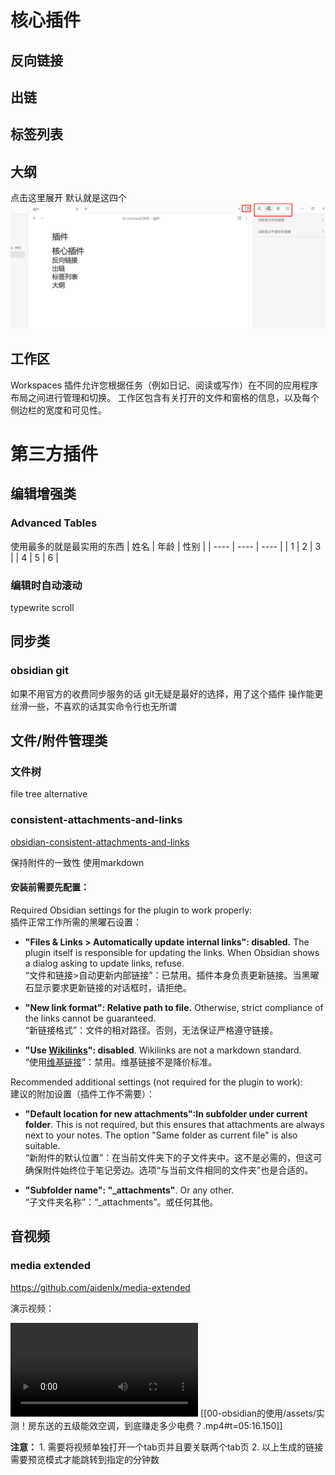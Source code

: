 # 核心插件
## 反向链接
## 出链
## 标签列表
## 大纲
点击这里展开  默认就是这四个
![](assets/Pasted%20image%2020221228165318.png)
## 工作区
Workspaces 插件允许您根据任务（例如日记、阅读或写作）在不同的应用程序布局之间进行管理和切换。
工作区包含有关打开的文件和窗格的信息，以及每个侧边栏的宽度和可见性。

# 第三方插件

## 编辑增强类
### Advanced Tables
使用最多的就是最实用的东西
| 姓名 | 年龄 | 性别 |
| ---- | ---- | ---- |
| 1    | 2    | 3    |
| 4    | 5    | 6    |

### 编辑时自动滚动
typewrite scroll

## 同步类
### obsidian git
如果不用官方的收费同步服务的话  git无疑是最好的选择，用了这个插件  操作能更丝滑一些，不喜欢的话其实命令行也无所谓

## 文件/附件管理类

### 文件树
file tree alternative

### consistent-attachments-and-links

[obsidian-consistent-attachments-and-links](https://github.com/dy-sh/obsidian-consistent-attachments-and-links)

保持附件的一致性  使用markdown
#### 安装前需要先配置：
Required Obsidian settings for the plugin to work properly:  
插件正常工作所需的黑曜石设置：

- **"Files & Links > Automatically update internal links": disabled.** The plugin itself is responsible for updating the links. When Obsidian shows a dialog asking to update links, refuse.  
    “文件和链接>自动更新内部链接”：已禁用。插件本身负责更新链接。当黑曜石显示要求更新链接的对话框时，请拒绝。
    
- **"New link format": Relative path to file.** Otherwise, strict compliance of the links cannot be guaranteed.  
    “新链接格式”：文件的相对路径。否则，无法保证严格遵守链接。
    
- **"Use [Wikilinks](Wikilinks)": disabled**. Wikilinks are not a markdown standard.  
    “使用[维基链接](维基链接)”：禁用。维基链接不是降价标准。
    

Recommended additional settings (not required for the plugin to work):  
建议的附加设置（插件工作不需要）：

- **"Default location for new attachments":In subfolder under current folder**. This is not required, but this ensures that attachments are always next to your notes. The option "Same folder as current file" is also suitable.  
    “新附件的默认位置”：在当前文件夹下的子文件夹中。这不是必需的，但这可确保附件始终位于笔记旁边。选项“与当前文件相同的文件夹”也是合适的。
    
- **"Subfolder name": "_attachments"**. Or any other.  
    “子文件夹名称”：“_attachments”。或任何其他。


## 音视频

### media extended

https://github.com/aidenlx/media-extended

演示视频：

![](assets/实测！房东送的五级能效空调，到底赚走多少电费？.mp4)
[[00-obsidian的使用/assets/实测！房东送的五级能效空调，到底赚走多少电费？.mp4#t=05:16.150]]

**注意：**
	1. 需要将视频单独打开一个tab页并且要关联两个tab页
	2. 以上生成的链接  需要预览模式才能跳转到指定的分钟数
